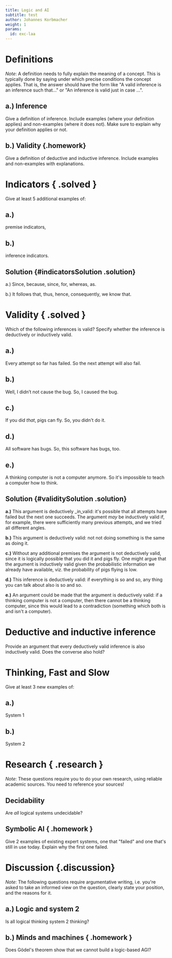 ```yaml
---
title: Logic and AI
subtitle: test
author: Johannes Korbmacher
weight: 1
params: 
  id: exc-laa
---
```


# Definitions

_Note_: A definition needs to fully explain the meaning of a concept. This is
typically done by saying under which precise conditions the concept applies.
That is, the answer should have the form like "A valid inference is an inference
such that..." or "An inference is valid just in case ...".

## a.) Inference

Give a definition of inference. Include examples (where your definition applies)
and non-examples (where it does not). Make sure to explain why your definition
applies or not.

## b.) Validity {.homework}

Give a definition of deductive and inductive inference. Include examples 
and non-examples with explanations. 

# Indicators { .solved }

Give at least 5 additional examples of:

## a.)  

premise indicators,

## b.) 

inference indicators.

## Solution {#indicatorsSolution .solution}

a.) Since, because, since, for, whereas, as.

b.) It follows that, thus, hence, consequently, we know that.

# Validity { .solved }

Which of the following inferences is valid? Specify whether the inference is
deductively or inductively valid.

## a.) 

Every attempt so far has failed. So the next attempt will also fail.

## b.) 

Well, I didn’t not cause the bug. So, I caused the bug.

## c.) 

If you did _that_, pigs can fly. So, you didn't do it.

## d.)

All software has bugs. So, this software has bugs, too.

## e.)

A thinking computer is not a computer anymore. So it's impossible to teach a
computer how to think.

## Solution {#validitySolution .solution}

**a.)** This argument is deductively _in_valid: it's possible that all attempts have failed but the next one succeeds. The argument _may_ be inductively valid if, for example, there were sufficiently many previous attempts, and we tried all different angles.

**b.)** This argument is deductively valid: not not doing something is the same as doing it. 

**c.)** Without any additional premises the argument is not deductively valid, since it is logically possible that you did it and pigs fly. One might argue that the argument is inductively valid given the probabilistic information we already have available, viz. the probability of pigs flying is low.

**d.)** This inference is deductively valid: if everything is so and so, any thing you can talk about also is so and so.

**e.)** An argument could be made that the argument is deductively valid: if a thinking computer is not a computer, then there cannot be a thinking computer, since this would lead to a contradiction (something which both is and isn't a computer). 

# Deductive and inductive inference

Provide an argument that every deductively valid inference is also
inductively valid. Does the converse also hold?

# Thinking, Fast and Slow 

Give at least 3 new examples of: 

## a.)

System 1

## b.)

System 2

# Research { .research }

_Note_: These questions require you to do your own research, using reliable
academic sources. You need to reference your sources!

## Decidability 

Are _all_ logical systems undecidable?

## Symbolic AI { .homework }

Give 2 examples of existing expert systems, one that "failed" and one that's
still in use today. Explain why the first one failed.

# Discussion {.discussion}

_Note_: The following questions require argumentative writing, i.e. you're asked
to take an informed view on the question, clearly state your position, and the
reasons for it.

## a.) Logic and system 2

Is all logical thinking system 2 thinking?

## b.) Minds and machines { .homework }

Does Gödel's theorem show that we cannot build a logic-based AGI?
